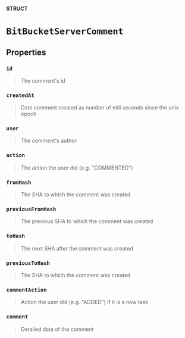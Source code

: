 **STRUCT**

# `BitBucketServerComment`

## Properties
### `id`

> The comment's id

### `createdAt`

> Date comment created as number of mili seconds since the unix epoch

### `user`

> The comment's author

### `action`

> The action the user did (e.g. "COMMENTED")

### `fromHash`

> The SHA to which the comment was created

### `previousFromHash`

> The previous SHA to which the comment was created

### `toHash`

> The next SHA after the comment was created

### `previousToHash`

> The SHA to which the comment was created

### `commentAction`

> Action the user did (e.g. "ADDED") if it is a new task

### `comment`

> Detailed data of the comment
